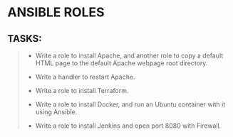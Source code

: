 # ANSIBLE ROLES
## TASKS:
>
> - Write a role to install Apache, and another role to copy a default HTML page to the default Apache webpage root directory.
>
> - Write a handler to restart Apache.
>
> - Write a role to install Terraform.
>
> - Write a role to install Docker, and run an Ubuntu container with it using Ansible.
>
> - Write a role to install Jenkins and open port 8080 with Firewall.
>

